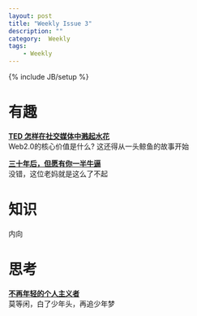 ```yaml
---
layout: post
title: "Weekly Issue 3"
description: ""
category:  Weekly
tags: 
    - Weekly
---
```

{% include JB/setup %}

# 有趣
**[TED 怎样在社交媒体中溅起水花](http://video.sina.com.cn/p/edu/news/2013-03-20/171962190807.html)**  
Web2.0的核心价值是什么? 这还得从一头鲸鱼的故事开始


**[三十年后，但愿有你一半牛逼](http://www.douban.com/note/266173407/)**  
没错，这位老妈就是这么了不起

# 知识

内向


# 思考
**[不再年轻的个人主义者](http://yue.fm/bcd6v)**  
莫等闲，白了少年头，再追少年梦
